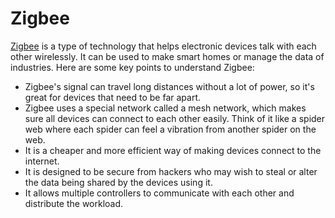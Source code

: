 # Zigbee

[Zigbee](https://www.digi.com/lp/what-is-zigbee-technology) is a type of technology that helps electronic devices talk with each other wirelessly. It can be used to make smart homes or manage the data of industries. Here are some key points to understand Zigbee:

- Zigbee's signal can travel long distances without a lot of power, so it's great for devices that need to be far apart.
- Zigbee uses a special network called a mesh network, which makes sure all devices can connect to each other easily. Think of it like a spider web where each spider can feel a vibration from another spider on the web.
- It is a cheaper and more efficient way of making devices connect to the internet. 
- It is designed to be secure from hackers who may wish to steal or alter the data being shared by the devices using it.
- It allows multiple controllers to communicate with each other and distribute the workload.
